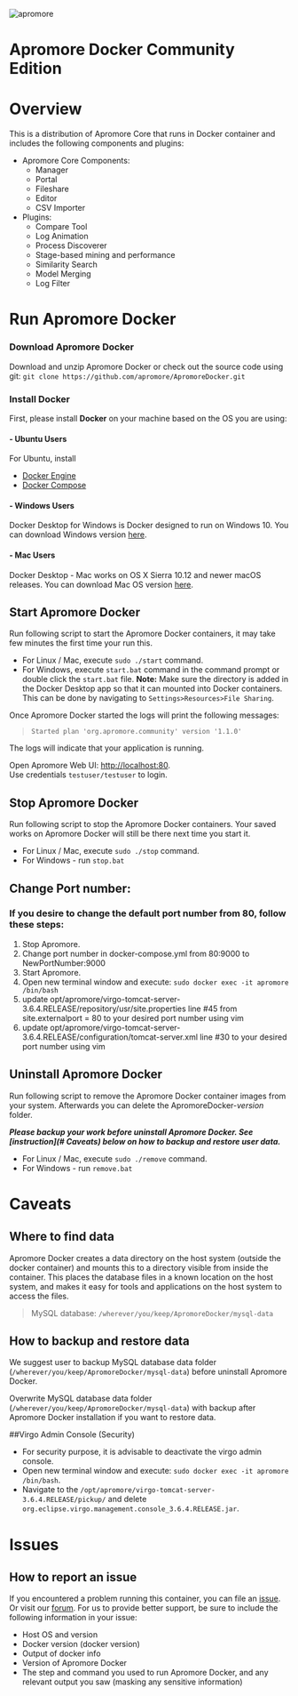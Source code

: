 ![apromore](http://apromore.org/wp-content/uploads/2019/11/Apromore-banner_narrow.png "apromore")

# Apromore Docker Community Edition

# Overview

This is a distribution of Apromore Core that runs in Docker container and includes the following components and plugins:

* Apromore Core Components:
  * Manager
  * Portal
  * Fileshare
  * Editor
  * CSV Importer
* Plugins:
  * Compare Tool
  * Log Animation
  * Process Discoverer
  * Stage-based mining and performance
  * Similarity Search
  * Model Merging
  * Log Filter

# Run Apromore Docker

### Download Apromore Docker
Download and unzip Apromore Docker or check out the source code using git: `git clone https://github.com/apromore/ApromoreDocker.git`

### Install Docker

First, please install **Docker** on your machine based on the OS you are using:

####  - Ubuntu Users
For Ubuntu, install
* [Docker Engine](https://docs.docker.com/install/linux/docker-ce/ubuntu/)
* [Docker Compose](https://docs.docker.com/compose/install/)

####  - Windows Users
Docker Desktop for Windows is Docker designed to run on Windows 10.
You can download Windows version [here](https://docs.docker.com/docker-for-windows/install/).

####  - Mac Users
Docker Desktop - Mac works on OS X Sierra 10.12 and newer macOS releases. You can download Mac OS version [here](https://docs.docker.com/docker-for-mac/install/).

 
## Start Apromore Docker
Run following script to start the Apromore Docker containers, it may take few minutes the first time your run this.  

* For Linux / Mac, execute `sudo ./start` command.
* For Windows, execute `start.bat` command in the command prompt or double click the `start.bat` file. **Note:** Make sure the directory is added in the Docker Desktop app so that it can mounted into Docker containers. This can be done by navigating to `Settings>Resources>File Sharing`. 
  

Once Apromore Docker started the logs will print the following messages:  
>`Started plan 'org.apromore.community' version '1.1.0'`  

The logs will indicate that your application is running.  

Open Apromore Web UI: [http://localhost:80](http://localhost:80).  
Use credentials `testuser/testuser` to login.

## Stop Apromore Docker

Run following script to stop the Apromore Docker containers.  Your saved works on Apromore Docker will still be there next time you start it.  

* For Linux / Mac, execute `sudo ./stop` command.
* For Windows - run `stop.bat`  


## Change Port number:
### If you desire to change the default port number from 80, follow these steps:
1. Stop Apromore.
2. Change port number in docker-compose.yml from 80:9000 to NewPortNumber:9000
3. Start Apromore.
4. Open new terminal window and execute:  `sudo docker exec -it apromore /bin/bash`
5. update opt/apromore/virgo-tomcat-server-3.6.4.RELEASE/repository/usr/site.properties line #45 from site.externalport = 80 to your desired port number using vim
6. update opt/apromore/virgo-tomcat-server-3.6.4.RELEASE/configuration/tomcat-server.xml line #30 to your desired port number using vim


## Uninstall Apromore Docker

Run following script to remove the Apromore Docker container images from your system.  Afterwards you can delete the ApromoreDocker-*version* folder.

***Please backup your work before uninstall Apromore Docker. See [instruction](# Caveats) below on how to backup and restore user data.***

* For Linux / Mac, execute `sudo ./remove` command. 
* For Windows - run `remove.bat`  
 

# Caveats

## Where to find data

Apromore Docker creates a data directory on the host system (outside the docker container) and mounts this to a directory visible from inside the container. This places the database files in a known location on the host system, and makes it easy for tools and applications on the host system to access the files.  

>MySQL database: `/wherever/you/keep/ApromoreDocker/mysql-data` 


## How to backup and restore data

We suggest user to backup MySQL database data folder (`/wherever/you/keep/ApromoreDocker/mysql-data`) before uninstall Apromore Docker.

Overwrite MySQL database data folder (`/wherever/you/keep/ApromoreDocker/mysql-data`) with backup after Apromore Docker installation if you want to restore data.


##Virgo Admin Console (Security)
* For security purpose, it is advisable to deactivate the virgo admin console.
* Open new terminal window and execute:  `sudo docker exec -it apromore /bin/bash`.
* Navigate to the `/opt/apromore/virgo-tomcat-server-3.6.4.RELEASE/pickup/` and delete `org.eclipse.virgo.management.console_3.6.4.RELEASE.jar`.


# Issues

## How to report an issue

If you encountered a problem running this container, you can file an [issue](https://github.com/apromore/ApromoreDocker/issues). Or visit our [forum](https://forum.apromore.org/). For us to provide better support, be sure to include the following information in your issue:

* Host OS and version
* Docker version (docker version)
* Output of docker info
* Version of Apromore Docker
* The step and command you used to run Apromore Docker, and any relevant output you saw (masking any sensitive information)
